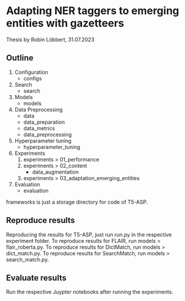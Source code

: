 # Adapting NER taggers to emerging entities with gazetteers

Thesis by Robin Löbbert, 31.07.2023

## Outline

1. Configuration
   - configs
2. Search
   - search
3. Models
   - models
4. Data Preprocessing
   - data
   - data_preparation
   - data_metrics
   - data_preprocessing
5. Hyperparameter tuning
   - hyperparameter_tuning
6. Experiments
   1. experiments > 01_performance
   2. experiments > 02_content
      - data_augmentation
   3. experiments > 03_adaptation_emerging_entities
7. Evaluation
   - evaluation

frameworks is just a storage directory for code of T5-ASP.

## Reproduce results

Reproducing the results for T5-ASP, just run run.py in the respective experiment folder.
To reproduce results for FLAIR, run models > flair_roberta.py.
To reproduce results for DictMatch, run models > dict_match.py.
To reproduce results for SearchMatch, run models > search_match.py.

## Evaluate results

Run the respective Juypter notebooks after running the experiments.

